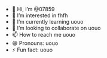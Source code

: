 - 👋 Hi, I’m @07859
- 👀 I’m interested in fhfh
- 🌱 I’m currently learning uouo
- 💞️ I’m looking to collaborate on uouo
- 📫 How to reach me uouo
- 😄 Pronouns: uouo
- ⚡ Fun fact: uouo

<!---
07859/07859 is a ✨ special ✨ repository because its `README.md` (this file) appears on your GitHub profile.
You can click the Preview link to take a look at your changes.
--->
